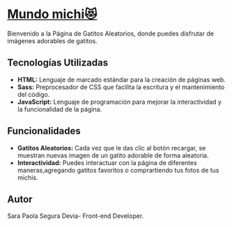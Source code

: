 # [Mundo michi😻](https://sarasegura.github.io/pagina-gatitos-aleatorios/)
Bienvenido a la Página de Gatitos Aleatorios, donde puedes disfrutar de imágenes adorables de gatitos.

## Tecnologías Utilizadas

- **HTML:** Lenguaje de marcado estándar para la creación de páginas web.
- **Sass:** Preprocesador de CSS que facilita la escritura y el mantenimiento del código.
- **JavaScript:** Lenguaje de programación para mejorar la interactividad y la funcionalidad de la página.

## Funcionalidades

- **Gatitos Aleatorios:** Cada vez que le das  clic al botón recargar, se muestran nuevas imagen de un gatito adorable de forma aleatoria.
- **Interactividad:** Puedes interactuar con la página de diferentes maneras,agregando gatitos favoritos o comprartiendo tus fotos de tus michis.

## Autor
Sara Paola Segura Devia- Front-end Developer.
